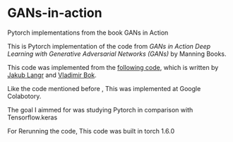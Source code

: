 # GANs-in-action
Pytorch implementations from the book GANs in Action

This is Pytorch implementation of the code from *GANs in Action Deep Learning with Generative Adversarial Networks (GANs)*  by Manning Books.

This code was implemented from the [following code](https://github.com/GANs-in-Action/gans-in-action/blob/master/chapter-2/Chapter_2_Autoencoder.ipynb), which is written by [Jakub Langr](https://github.com/jakubLangr) and [Vladimir Bok](https://github.com/vbok).

Like the code mentioned before , This was implemented at Google Colabotory.

The goal I aimmed for was studying Pytorch in comparison with Tensorflow.keras

For Rerunning the code, This code was built in torch 1.6.0
